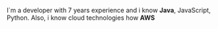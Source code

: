 I´m a developer with 7 years experience and i know **Java**, JavaScript, Python. Also, i know cloud technologies how **AWS**
